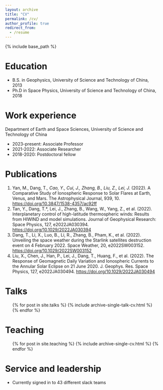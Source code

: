 ```yaml
---
layout: archive
title: "CV"
permalink: /cv/
author_profile: true
redirect_from:
  - /resume
---
```


{% include base_path %}

Education
======
* B.S. in Geophysics, University of Science and Technology of China, 2013
* Ph.D in Space Physics, University of Science and Technology of China, 2018

Work experience
======
Department of Earth and Space Sciences, University of Science and Technology of China
* 2023-present: Associate Professor
* 2021-2022: Associate Researcher
* 2018-2020: Postdoctoral fellow

Publications
======
1. Yan, M., Dang, T.*, Cao, Y., Cui, J., Zhang, B., Liu, Z., Lei, J.* (2022). A Comparative Study
of Ionospheric Response to Solar Flares at Earth, Venus, and Mars. The Astrophysical Journal, 939, 10.
https://doi.org/10.3847/1538-4357/ac92ff
2. Tan, Y., Dang, T.*, Lei, J., Zhang, B., Wang, W., Yang, Z., et al. (2022). Interplanetary control of
high-latitude thermospheric winds: Results from HIWIND and model simulations. Journal of Geophysical
Research: Space Physics, 127, e2022JA030394. https://doi.org/10.1029/2022JA030394
3. Dang, T., Li, X., Luo, B., Li, R., Zhang, B., Pham, K., et al. (2022). Unveiling the space weather
during the Starlink satellites destruction event on 4 February 2022. Space Weather, 20, e2022SW003152.
https://doi.org/10.1029/2022SW003152
4. Liu, X., Chen, J., Han, P., Lei, J., Dang, T., Huang, F., et al. (2022). The Response of Geomagnetic
Daily Variation and Ionospheric Currents to the Annular Solar Eclipse on 21 June 2020. J. Geophys. Res.
Space Physics, 127, e2022JA030494. https://doi.org/10.1029/2022JA030494
  
Talks
======
  <ul>{% for post in site.talks %}
    {% include archive-single-talk-cv.html %}
  {% endfor %}</ul>
  
Teaching
======
  <ul>{% for post in site.teaching %}
    {% include archive-single-cv.html %}
  {% endfor %}</ul>
  
Service and leadership
======
* Currently signed in to 43 different slack teams
